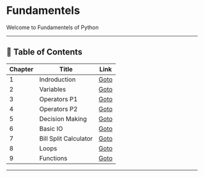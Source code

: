 # Fundamentels

Welcome to Fundamentels of Python

---

## 📅 Table of Contents

| Chapter | Title                   | Link                                          |
|---------|-------------------------|-----------------------------------------------|
| 1       | Indroduction            | [Goto](C01_Indroduction/README.md)            |
| 2       | Variables               | [Goto](C02_Variables/README.md)               |
| 3       | Operators P1            | [Goto](C03_Operators_Part_1/README.md)        |
| 4       | Operators P2            | [Goto](C04_Operators_Part_2/README.md)        |
| 5       | Decision Making         | [Goto](C05_Decision_Making/README.md)         |
| 6       | Basic IO                | [Goto](C06_Basic_IO/README.md)                |
| 7       | Bill Split Calculator   | [Goto](C07_Bill_Split_Calculator/README.md)   |
| 8       | Loops                   | [Goto](C08_Loops/README.md)                   |
| 9       | Functions               | [Goto](C09_Functions/README.md)               |


---

